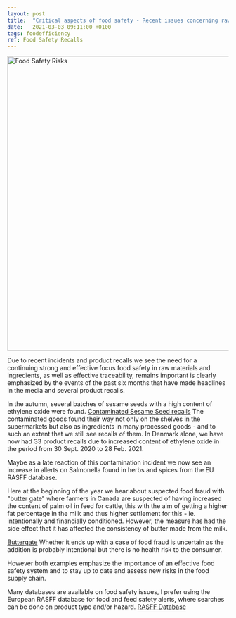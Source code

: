 ```yaml
---
layout: post
title:  "Critical aspects of food safety - Recent issues concerning raw materials and ingredients"
date:   2021-03-03 09:11:00 +0100
tags: foodefficiency
ref: Food Safety Recalls
---
```


<img width="669" alt="Food Safety Risks" src="https://user-images.githubusercontent.com/75361000/109785625-98cdad80-7c0c-11eb-81c8-2ef757ea1b81.png">

Due to recent incidents and product recalls we see the need for a continuing strong and effective focus food safety in raw materials and ingredients, as well as effective traceability, remains important is clearly emphasized by the events of the past six months that have made headlines in the media and several product recalls.

In the autumn, several batches of sesame seeds with a high content of ethylene oxide were found.
[Contaminated Sesame Seed recalls](https://www.foodsafetynews.com/2021/02/contaminated-sesame-seed-recalls-continue-in-europe/)
The contaminated goods found their way not only on the shelves in the supermarkets but also as ingredients in many processed goods - and to such an extent that we still see recalls of them. In Denmark alone, we have now had 33 product recalls due to increased content of ethylene oxide in the period from 30 Sept. 2020 to 28 Feb. 2021.

Maybe as a late reaction of this contamination incident we now see an increase in allerts on Salmonella found in herbs and spices from the EU RASFF database. 

Here at the beginning of the year we hear about suspected food fraud with "butter gate" where farmers in Canada are suspected of having increased the content of palm oil in feed for cattle, this with the aim of getting a higher fat percentage in the milk and thus higher settlement for this - ie. intentionally and financially conditioned. However, the measure has had the side effect that it has affected the consistency of butter made from the milk.

[Buttergate](https://www.insider.com/buttergate-farmers-stop-using-palm-oil-in-cow-feed-2021-2)
Whether it ends up with a case of food fraud is uncertain as the addition is probably intentional but there is no health risk to the consumer.

However both examples emphasize the importance of an effective food safety system and to stay up to date and assess new risks in the food supply chain.

Many databases are available on food safety issues, I prefer using the European RASFF database for food and feed safety alerts, where searches can be done on product type and/or hazard.
[RASFF Database](https://ec.europa.eu/food/safety/rasff_en)
